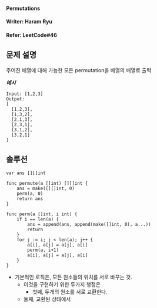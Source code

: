 #### Permutations  
#### Writer: Haram Ryu
#### Refer: LeetCode#46

## 문제 설명  
주어진 배열에 대해 가능한 모든 permutation을 배열의 배열로 출력  

***예시***
```
Input: [1,2,3]
Output:
[
  [1,2,3],
  [1,3,2],
  [2,1,3],
  [2,3,1],
  [3,1,2],
  [3,2,1]
]
```


## 솔루션

```
var ans [][]int

func permute(a []int) [][]int {
	ans = make([][]int, 0)
	perm(a, 0)
	return ans
}

func perm(a []int, i int) {
	if i == len(a) {
		ans = append(ans, append(make([]int, 0), a...))
		return
	}
	for j := i; j < len(a); j++ {
		a[i], a[j] = a[j], a[i]
		perm(a, i+1)
		a[i], a[j] = a[j], a[i]
	}
}

```
- 기본적인 로직은, 모든 원소들의 위치를 서로 바꾸는 것.
    - 이것을 구현하기 위한 두가지 행정은
        - 첫째, 두개의 원소를 서로 교환한다.
	- 둘째, 교환된 상태에서 
